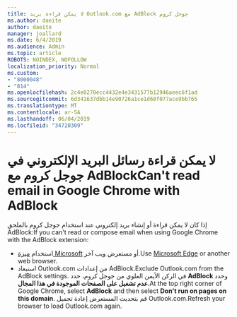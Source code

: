 ```yaml
---
title: لا يمكن قراءة بريد Outlook.com مع AdBlock جوجل كروم
ms.author: daeite
author: daeite
manager: joallard
ms.date: 6/4/2019
ms.audience: Admin
ms.topic: article
ROBOTS: NOINDEX, NOFOLLOW
localization_priority: Normal
ms.custom:
- "8000048"
- "814"
ms.openlocfilehash: 2c4e0270ecc4432e4e3431577b12946aeec6f1ad
ms.sourcegitcommit: 6d341637dbb14e90726a1ce1d68f077ace9bb765
ms.translationtype: MT
ms.contentlocale: ar-SA
ms.lasthandoff: 06/04/2019
ms.locfileid: "34720309"
---
```

# <a name="cant-read-email-in-google-chrome-with-adblock"></a><span data-ttu-id="03aaf-102">لا يمكن قراءة رسائل البريد الإلكتروني في جوجل كروم مع AdBlock</span><span class="sxs-lookup"><span data-stu-id="03aaf-102">Can't read email in Google Chrome with AdBlock</span></span>

<span data-ttu-id="03aaf-103">إذا كان لا يمكن قراءة أو إنشاء بريد إلكتروني عند استخدام جوجل كروم بالملحق AdBlock:</span><span class="sxs-lookup"><span data-stu-id="03aaf-103">If you can't read or compose email when using Google Chrome with the AdBlock extension:</span></span>

- <span data-ttu-id="03aaf-104">استخدام [ميزة Microsoft](https://go.microsoft.com/fwlink/p/?linkid=2001503&amp;clcid=0x409) أو مستعرض ويب آخر.</span><span class="sxs-lookup"><span data-stu-id="03aaf-104">Use [Microsoft Edge](https://go.microsoft.com/fwlink/p/?linkid=2001503&amp;clcid=0x409) or another web browser.</span></span>
- <span data-ttu-id="03aaf-105">استبعاد Outlook.com من إعدادات AdBlock.</span><span class="sxs-lookup"><span data-stu-id="03aaf-105">Exclude Outlook.com from the AdBlock settings.</span></span> <span data-ttu-id="03aaf-106">في الركن الأيمن العلوي من جوجل كروم، حدد **AdBlock** وحدد **عدم تشغيل على الصفحات الموجودة في هذا المجال**.</span><span class="sxs-lookup"><span data-stu-id="03aaf-106">At the top right corner of Google Chrome, select **AdBlock** and then select **Don't run on pages on this domain**.</span></span> <span data-ttu-id="03aaf-107">قم بتحديث المستعرض إعادة تحميل Outlook.com.</span><span class="sxs-lookup"><span data-stu-id="03aaf-107">Refresh your browser to load Outlook.com again.</span></span>